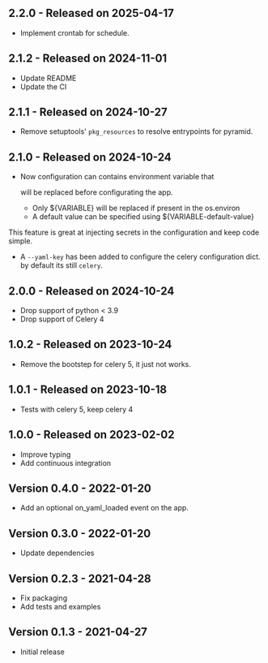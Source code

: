 ## 2.2.0 - Released on 2025-04-17
* Implement crontab for schedule. 

## 2.1.2 - Released on 2024-11-01
* Update README
* Update the CI

## 2.1.1 - Released on 2024-10-27
* Remove setuptools' `pkg_resources` to resolve entrypoints for pyramid.

## 2.1.0 - Released on 2024-10-24
* Now configuration can contains environment variable that

  will be replaced before configurating the app.
  * Only ${VARIABLE} will be replaced if present in the os.environ
  * A default value can be specified using ${VARIABLE-default-value}

This feature is great at injecting secrets in the configuration
and keep code simple.

* A `--yaml-key` has been added to configure the celery configuration dict.
  by default its still `celery`.


## 2.0.0 - Released on 2024-10-24
* Drop support of python < 3.9
* Drop support of Celery 4

## 1.0.2 - Released on 2023-10-24
* Remove the bootstep for celery 5, it just not works.

## 1.0.1 - Released on 2023-10-18

* Tests with celery 5, keep celery 4 

## 1.0.0 - Released on 2023-02-02

* Improve typing
* Add continuous integration

## Version 0.4.0 - 2022-01-20

* Add an optional on_yaml_loaded event on the app.

## Version 0.3.0 - 2022-01-20

* Update dependencies

## Version 0.2.3 - 2021-04-28

 * Fix packaging
 * Add tests and examples

## Version 0.1.3 - 2021-04-27

 * Initial release
